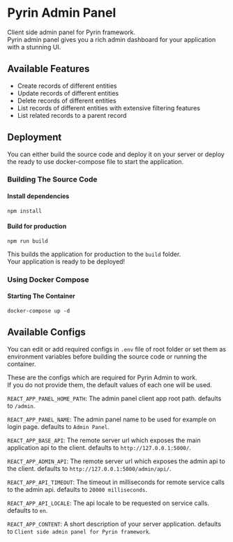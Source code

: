 # Pyrin Admin Panel

Client side admin panel for Pyrin framework.\
Pyrin admin panel gives you a rich admin dashboard for your application with a stunning UI.

## Available Features

* Create records of different entities
* Update records of different entities
* Delete records of different entities
* List records of different entities with extensive filtering features
* List related records to a parent record

## Deployment

You can either build the source code and deploy it on your server or deploy the ready to use docker-compose file to start the application.

### Building The Source Code

#### Install dependencies
`npm install`

#### Build for production
`npm run build`

This builds the application for production to the `build` folder.\
Your application is ready to be deployed!

### Using Docker Compose

#### Starting The Container
`docker-compose up -d`

## Available Configs

You can edit or add required configs in `.env` file of root folder or set them as environment variables
before building the source code or running the container.

These are the configs which are required for Pyrin Admin to work.\
If you do not provide them, the default values of each one will be used.

`REACT_APP_PANEL_HOME_PATH`: The admin panel client app root path. defaults to `/admin`.

`REACT_APP_PANEL_NAME`: The admin panel name to be used for example on login page. defaults to `Admin Panel`.

`REACT_APP_BASE_API`: The remote server url which exposes the main application api to the client. defaults to `http://127.0.0.1:5000/`.

`REACT_APP_ADMIN_API`: The remote server url which exposes the admin api to the client. defaults to `http://127.0.0.1:5000/admin/api/`.

`REACT_APP_API_TIMEOUT`: The timeout in milliseconds for remote service calls to the admin api. defaults to `20000 milliseconds`.

`REACT_APP_API_LOCALE`: The api locale to be requested on service calls. defaults to `en`.

`REACT_APP_CONTENT`: A short description of your server application. defaults to `Client side admin panel for Pyrin framework`.
